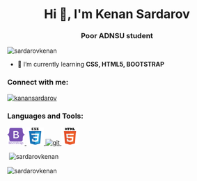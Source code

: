 <h1 align="center">Hi 👋, I'm Kenan Sardarov</h1>
<h3 align="center">Poor ADNSU student</h3>

<p align="left"> <img src="https://komarev.com/ghpvc/?username=sardarovkenan&label=Profile%20views&color=b10eb4&style=flat-square" alt="sardarovkenan" /> </p>

- 🌱 I’m currently learning **CSS, HTML5, BOOTSTRAP**

<h3 align="left">Connect with me:</h3>
<p align="left">
<a href="https://instagram.com/kanansardarov" target="blank"><img align="center" src="https://raw.githubusercontent.com/rahuldkjain/github-profile-readme-generator/master/src/images/icons/Social/instagram.svg" alt="kanansardarov" height="30" width="40" /></a>
</p>

<h3 align="left">Languages and Tools:</h3>
<p align="left"> <a href="https://getbootstrap.com" target="_blank" rel="noreferrer"> <img src="https://raw.githubusercontent.com/devicons/devicon/master/icons/bootstrap/bootstrap-plain-wordmark.svg" alt="bootstrap" width="40" height="40"/> </a> <a href="https://www.w3schools.com/css/" target="_blank" rel="noreferrer"> <img src="https://raw.githubusercontent.com/devicons/devicon/master/icons/css3/css3-original-wordmark.svg" alt="css3" width="40" height="40"/> </a> <a href="https://git-scm.com/" target="_blank" rel="noreferrer"> <img src="https://www.vectorlogo.zone/logos/git-scm/git-scm-icon.svg" alt="git" width="40" height="40"/> </a> <a href="https://www.w3.org/html/" target="_blank" rel="noreferrer"> <img src="https://raw.githubusercontent.com/devicons/devicon/master/icons/html5/html5-original-wordmark.svg" alt="html5" width="40" height="40"/> </a> </p>

<p>&nbsp;<img align="center" src="https://github-readme-stats.vercel.app/api?username=sardarovkenan&show_icons=true&theme=tokyonight&locale=en" alt="sardarovkenan" /></p>

<p><img align="center" src="https://github-readme-streak-stats.herokuapp.com/?user=sardarovkenan&theme=dark" alt="sardarovkenan" /></p>
